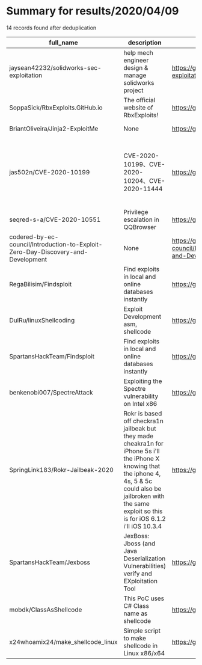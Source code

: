 
# Summary for results/2020/04/09
    
14 records found after deduplication

| full_name | description | html_url | matched_list | matched_count | pushed_at | size | stargazers_count | language | forks_count | vul_ids |
|----------------------------------------------------------------------------------|----------------------------------------------------------------------------------------------------------------------------------------------------------------------------------------------------------------------------|-----------------------------------------------------------------------------------------------------|--------------------------|-----------------|---------------------------|--------|--------------------|------------|---------------|--------------------------------------------------------|
| jaysean42232/solidworks-sec-exploitation | help mech engineer design & manage solidworks project | https://github.com/jaysean42232/solidworks-sec-exploitation | ['exploit'] | 1 | 2020-04-09 14:13:14+00:00 | 2 | 0 | | 0 | [] |
| SoppaSick/RbxExploits.GitHub.io | The official website of RbxExploits! | https://github.com/SoppaSick/RbxExploits.GitHub.io | ['exploit'] | 1 | 2020-04-09 13:46:59+00:00 | 2 | 0 | HTML | 0 | [] |
| BriantOliveira/Jinja2-ExploitMe | None | https://github.com/BriantOliveira/Jinja2-ExploitMe | ['exploit'] | 1 | 2020-04-09 18:47:20+00:00 | 65 | 0 | HTML | 0 | [] |
| jas502n/CVE-2020-10199 | CVE-2020-10199、CVE-2020-10204、CVE-2020-11444 | https://github.com/jas502n/CVE-2020-10199 | ['cve-2'] | 1 | 2020-04-09 00:36:18+00:00 | 7425 | 31 | | 8 | ['CVE-2020-10199', 'CVE-2020-10204', 'CVE-2020-11444'] |
| seqred-s-a/CVE-2020-10551 | Privilege escalation in QQBrowser | https://github.com/seqred-s-a/CVE-2020-10551 | ['cve-2', 'exploit'] | 2 | 2020-04-09 08:24:31+00:00 | 4 | 1 | PowerShell | 3 | ['CVE-2020-10551'] |
| codered-by-ec-council/Introduction-to-Exploit-Zero-Day-Discovery-and-Development | None | https://github.com/codered-by-ec-council/Introduction-to-Exploit-Zero-Day-Discovery-and-Development | ['exploit'] | 1 | 2020-04-09 05:50:08+00:00 | 8620 | 1 | Python | 0 | [] |
| RegaBilisim/Findsploit | Find exploits in local and online databases instantly | https://github.com/RegaBilisim/Findsploit | ['exploit'] | 1 | 2020-04-09 07:03:10+00:00 | 210 | 0 | Shell | 0 | [] |
| DulRu/linuxShellcoding | Exploit Development asm, shellcode | https://github.com/DulRu/linuxShellcoding | ['exploit', 'shellcode'] | 2 | 2020-04-09 08:01:11+00:00 | 1 | 0 | | 0 | [] |
| SpartansHackTeam/Findsploit | Find exploits in local and online databases instantly | https://github.com/SpartansHackTeam/Findsploit | ['exploit'] | 1 | 2020-04-09 09:22:52+00:00 | 224 | 0 | Shell | 0 | [] |
| benkenobi007/SpectreAttack | Exploiting the Spectre vulnerability on Intel x86 | https://github.com/benkenobi007/SpectreAttack | ['exploit'] | 1 | 2020-04-09 09:05:27+00:00 | 2 | 0 | C | 0 | [] |
| SpringLink183/Rokr-Jailbeak-2020 | Rokr is based off checkra1n jailbeak but they made cheakra1n for iPhone 5s i'll the iPhone X knowing that the iphone 4, 4s, 5 & 5c could also be jailbroken with the same exploit so this is for iOS 6.1.2 i'll iOS 10.3.4 | https://github.com/SpringLink183/Rokr-Jailbeak-2020 | ['exploit'] | 1 | 2020-04-09 11:30:18+00:00 | 0 | 0 | | 0 | [] |
| SpartansHackTeam/Jexboss | JexBoss: Jboss (and Java Deserialization Vulnerabilities) verify and EXploitation Tool | https://github.com/SpartansHackTeam/Jexboss | ['exploit'] | 1 | 2020-04-09 11:36:53+00:00 | 1967 | 6 | Python | 0 | [] |
| mobdk/ClassAsShellcode | This PoC uses C# Class name as shellcode | https://github.com/mobdk/ClassAsShellcode | ['shellcode'] | 1 | 2020-04-09 11:40:52+00:00 | 71 | 2 | | 0 | [] |
| x24whoamix24/make_shellcode_linux | Simple script to make shellcode in Linux x86/x64 | https://github.com/x24whoamix24/make_shellcode_linux | ['shellcode'] | 1 | 2020-04-09 14:02:42+00:00 | 30 | 2 | Shell | 0 | [] |
